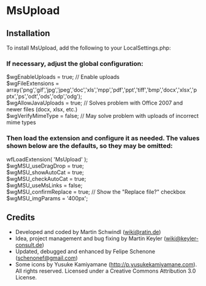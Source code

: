 ﻿# MsUpload

## Installation

To install MsUpload, add the following to your LocalSettings.php:

### If necessary, adjust the global configuration:
$wgEnableUploads = true; // Enable uploads\
$wgFileExtensions = array('png','gif','jpg','jpeg','doc','xls','mpp','pdf','ppt','tiff','bmp','docx','xlsx','pptx','ps','odt','ods','odp','odg');\
$wgAllowJavaUploads = true; // Solves problem with Office 2007 and newer files (docx, xlsx, etc.)\
$wgVerifyMimeType = false; // May solve problem with uploads of incorrect mime types

### Then load the extension and configure it as needed. The values shown below are the defaults, so they may be omitted:
wfLoadExtension( 'MsUpload' );\
$wgMSU_useDragDrop = true;\
$wgMSU_showAutoCat = true;\
$wgMSU_checkAutoCat = true;\
$wgMSU_useMsLinks = false;\
$wgMSU_confirmReplace = true; // Show the "Replace file?" checkbox\
$wgMSU_imgParams = '400px';

## Credits

* Developed and coded by Martin Schwindl (wiki@ratin.de)
* Idea, project management and bug fixing by Martin Keyler (wiki@keyler-consult.de)
* Updated, debugged and enhanced by Felipe Schenone (schenonef@gmail.com)
* Some icons by Yusuke Kamiyamane (http://p.yusukekamiyamane.com). All rights reserved. Licensed under a Creative Commons Attribution 3.0 License.
